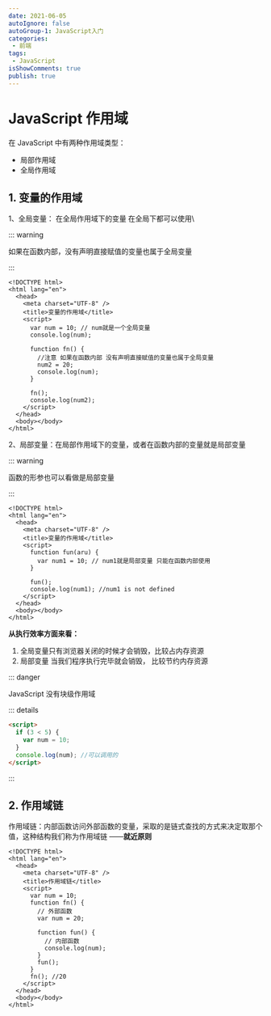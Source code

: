 ```yaml
---
date: 2021-06-05
autoIgnore: false
autoGroup-1: JavaScript入门
categories:
 - 前端
tags:
 - JavaScript 
isShowComments: true
publish: true
---
```


# JavaScript 作用域

在 JavaScript 中有两种作用域类型：

- 局部作用域
- 全局作用域

## 1. 变量的作用域

1、全局变量： 在全局作用域下的变量 在全局下都可以使用\

::: warning

如果在函数内部，没有声明直接赋值的变量也属于全局变量

:::

```html{6-18}
<!DOCTYPE html>
<html lang="en">
  <head>
    <meta charset="UTF-8" />
    <title>变量的作用域</title>
    <script>
      var num = 10; // num就是一个全局变量
      console.log(num);

      function fn() {
        //注意 如果在函数内部 没有声明直接赋值的变量也属于全局变量
        num2 = 20;
        console.log(num);
      }

      fn();
      console.log(num2);
    </script>
  </head>
  <body></body>
</html>
```

2、局部变量：在局部作用域下的变量，或者在函数内部的变量就是局部变量

::: warning

函数的形参也可以看做是局部变量

:::

```html{6-13}
<!DOCTYPE html>
<html lang="en">
  <head>
    <meta charset="UTF-8" />
    <title>变量的作用域</title>
    <script>
      function fun(aru) {
        var num1 = 10; // num1就是局部变量 只能在函数内部使用
      }

      fun();
      console.log(num1); //num1 is not defined
    </script>
  </head>
  <body></body>
</html>
```

**从执行效率方面来看：**

1. 全局变量只有浏览器关闭的时候才会销毁，比较占内存资源
2. 局部变量 当我们程序执行完毕就会销毁， 比较节约内存资源

::: danger

JavaScript 没有块级作用域

::: details

```html
<script>
  if (3 < 5) {
    var num = 10;
  }
  console.log(num); //可以调用的
</script>
```

:::

## 2. 作用域链

作用域链：内部函数访问外部函数的变量，采取的是链式查找的方式来决定取那个值，这种结构我们称为作用域链 ——**就近原则**

```html{6-18}
<!DOCTYPE html>
<html lang="en">
  <head>
    <meta charset="UTF-8" />
    <title>作用域链</title>
    <script>
      var num = 10;
      function fn() {
        // 外部函数
        var num = 20;

        function fun() {
          // 内部函数
          console.log(num);
        }
        fun();
      }
      fn(); //20
    </script>
  </head>
  <body></body>
</html>
```
